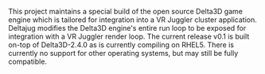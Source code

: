 This project maintains a special build of the open source Delta3D game engine which is tailored for integration into a VR Juggler cluster application. Deltajug modifies the Delta3D engine's entire run loop to be exposed for integration with a VR Juggler render loop. The current release v0.1 is built on-top of Delta3D-2.4.0 as is currently compiling on RHEL5. There is currently no support for other operating systems, but may still be fully compatible.